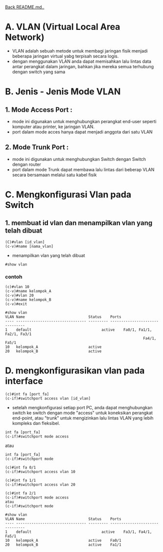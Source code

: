 <a href="00 - README.md">Back README.md..</a>

# **A. VLAN (Virtual Local Area Network)**
- VLAN adalah sebuah metode untuk membagi jaringan fisik menjadi beberapa jaringan virtual yabg terpisah secara logis.
- dengan menggunakan VLAN anda dapat memisahkan lalu lintas data antar perangkat dalam jaringan, bahkan jika mereka semua terhubung dengan switch yang sama

# **B. Jenis - Jenis Mode VLAN**
## 1. Mode Access Port :
- mode ini digunakan untuk menghubungkan perangkat end-user seperti komputer atau printer, ke jaringan VLAN.
- port dalam mode acces hanya dapat menjadi anggota dari satu VLAN

## 2. Mode Trunk Port :
- mode ini digunakan untuk menghubungkan Switch dengan Switch dengan router
- port dalam mode Trunk dapat membawa lalu lintas dari beberap VLAN secara bersamaan melalui satu kabel fisik

# **C. Mengkonfigurasi Vlan pada Switch**
## 1. membuat id vlan dan menampilkan vlan yang telah dibuat
```
(C)#vlan [id_vlan]
(c-v)#name [nama_vlan]
```

- menampilkan vlan yang telah dibuat
```
#show vlan
```

### contoh
```
(c)#vlan 10
(c-v)#name kelompok_A
(c-v)#vlan 20
(c-v)#name kelompok_B
(c-v)#exit

#show vlan
VLAN Name                             Status    Ports
---- -------------------------------- --------- -------------------------------
1    default                                active    Fa0/1, Fa1/1, Fa2/1, Fa3/1
                                                               Fa4/1, Fa5/1
10   kelompok_A                       active    
20   kelompok_B                       active
```

# **D. mengkonfigurasikan vlan pada interface**
```
(c)#int fa [port_fa]
(c-if)#switchport access vlan [id_vlan]
```

- setelah mengkonfigurasi setiap port PC, anda dapat menghubungkan switch ke switch dengan mode "access" untuk koneksikan perangkat end-point, atau "trunk" untuk mengizinkan lalu lintas VLAN yang lebih kompleks dan fleksibel.
```
int fa [port_fa]
(c-if)#switchport mode access
```
atau

```
int fa [port_fa]
(c-if)#switchport mode 
```

```
(c)#int fa 0/1
(c-if)#switchport access vlan 10

(c)#int fa 1/1
(c-if)#switchport access vlan 20

(c)#int fa 2/1
(c-if)#switchport mode access
atau
(c-if)#switchport mode 

#show vlan
VLAN Name                             Status    Ports
---- -------------------------------- --------- -------------------------------
1    default                                active    Fa3/1, Fa4/1, Fa5/1
10   kelompok_A                       active    Fa0/1
20   kelompok_B                       active    Fa1/1
```